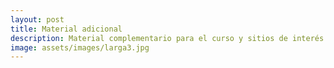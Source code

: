```yaml
---
layout: post
title: Material adicional
description: Material complementario para el curso y sitios de interés
image: assets/images/larga3.jpg
---
```




